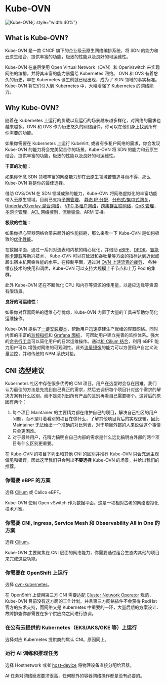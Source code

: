 # Kube-OVN

![Kube-OVN](static/kube-ovn-horizontal-color.svg){: style="width:40%"}

## What is Kube-OVN?

Kube-OVN 是一款 CNCF 旗下的企业级云原生网络编排系统，将 SDN 的能力和云原生结合，提供丰富的功能，极致的性能以及良好的可运维性。

Kube-OVN 在底层使用 Open Virtual Network（OVN）和 OpenVswitch 来实现网络的编排，并将其丰富的能力暴露给 Kubernetes 网络。
OVN 和 OVS 有着悠久的历史，早在 Kubernetes 诞生前就已经出现，成为了 SDN 领域的事实标准。Kube-OVN 将它们引入到 Kubernetes 中，大幅增强了 Kubernetes 的网络能力。

## Why Kube-OVN?

随着在 Kubernetes 上运行的负载以及运行的场景越来越多样化，对网络的需求也越来越多。OVN 和 OVS 作为历史悠久的网络组件，你可以在他们身上找到所有你需要的功能。

如果你需要在 Kubernetes 上运行 KubeVirt, 或者有多租户网络的需求，你会发现 Kube-OVN 的能力将会完美契合你的场景。Kube-OVN 将 SDN 的能力和云原生结合，提供丰富的功能，极致的性能以及良好的可运维性。

**丰富的功能：**

如果你怀念 SDN 领域丰富的网络能力却在云原生领域苦苦追寻而不得，那么 Kube-OVN 将是你的最佳选择。

借助 OVS/OVN 在 SDN 领域成熟的能力，Kube-OVN 将网络虚拟化的丰富功能带入云原生领域。目前已支持[子网管理](guide/subnet.md)，
[静态 IP 分配](guide/static-ip-mac.md)，[分布式/集中式网关](guide/subnet.md#overlay)，[Underlay/Overlay 混合网络](start/underlay.md)，
[VPC 多租户网络](vpc/vpc.md)，[跨集群互联网络](advance/with-ovn-ic.md)，[QoS 管理](guide/qos.md)，
[多网卡管理](advance/multi-nic.md)，[ACL 网络控制](guide/subnet.md#acl)，[流量镜像](guide/mirror.md)，ARM 支持。

**极致的性能：**

如果你担心容器网络会带来额外的性能损耗，那么来看一下 Kube-OVN 是如何极致的[优化性能](advance/performance-tuning.md)。

在数据平面，通过一系列对流表和内核的精心优化，并借助 [eBPF](advance/with-cilium.md)、[DPDK](advance/dpdk.md)、[智能网卡卸载](advance/offload-corigine.md)等新兴技术，
Kube-OVN 可以在延迟和吞吐量等方面的指标达到近似或超出宿主机网络性能的水平。在控制平面，通过对 [OVN 上游流表的裁剪](./reference/ovs-ovn-customized.md)，
各种缓存技术的使用和调优，Kube-OVN 可以支持大规模上千节点和上万 Pod 的集群。

此外 Kube-OVN 还在不断优化 CPU 和内存等资源的使用量，以适应边缘等资源有限场景。

**良好的可运维性：**

如果你对容器网络的运维心存忧虑，Kube-OVN 内置了大量的工具来帮助你简化运维操作。

Kube-OVN 提供了[一键安装脚本](start/one-step-install.md)，帮助用户迅速搭建生产就绪的容器网络。同时内置的丰富的[监控指标](reference/metrics.md)和 [Grafana 面板](guide/prometheus-grafana.md)，
可帮助用户建立完善的监控体系。强大的[命令行工具](ops/kubectl-ko.md)可以简化用户的日常运维操作。通过[和 Cilium 结合](advance/with-cilium.md)，利用 eBPF 能力用户可以
增强对网络的可观测性。此外[流量镜像](guide/mirror.md)的能力可以方便用户自定义流量监控，并和传统的 NPM 系统对接。

## CNI 选型建议

Kubernetes 社区中存在很多优秀的 CNI 项目，用户在选型时会存在困难。我们认为最佳的方法是先找到自己真正的需求，然后去调研每个项目针对这个需求的解决方案有什么区别，而不是先列出所有产品的区别再看自己需要哪个。这背后的原因有两个：

1. 每个项目 Maintainer 的主要精力都在维护自己的项目，解决自己社区的用户问题，而不是盯着看别的项目在做什么，了解其他项目背后的实现逻辑。因此 Maintainer 无法给出一个准确的对比列表，对于项目外部的人来说做这个事情只会更困难。
2. 对于最终用户，花精力搞明白自己内部的需求是什么远比搞明白外部的两个项目有什么区别更重要。

在 Kube-OVN 的项目下列出和其他 CNI 的区别并推荐 Kube-OVN 只会充满主观偏见和错误，因此这里我们只会列出**不要选择** Kube-OVN 的场景，并给出我们的推荐。

### 你需要 eBPF 的方案

选择 [Cilium](https://cilium.io/) 或 Calico eBPF。

Kube-OVN 使用 Open vSwitch 作为数据平面，这是一项相对古老的网络虚拟化技术方案。

### 你需要 CNI, Ingress, Service Mesh 和 Observability All in One 的方案

选择 [Cilium](https://cilium.io/)。

Kube-OVN 主要聚焦在 CNI 层面的网络能力，你需要通过组合生态内其他的项目来完成这些功能。

### 你需要在 OpenShift 上运行

选择 [ovn-kubernetes](https://ovn-kubernetes.io/)。

在 OpenShift 上使用第三方 CNI 需要适配 [Cluster Network Operator](https://github.com/openshift/cluster-network-operator) 规范，Kube-OVN 目前没有这方面的工作计划。并且第三方网络插件不会获得 RedHat 官方的技术支持，而网络又是 Kubernetes 中重要的一环，大量后期的方案设计、故障排查你都需要在多个供应商之间进行协调。

### 在公有云提供的 Kubernetes（EKS/AKS/GKE 等）上运行

选择对应 Kubernetes 提供商的默认 CNI。原因同上。

### 运行 AI 训练和推理任务

选择 Hostnetwork 或者 [host-device](https://www.cni.dev/plugins/current/main/host-device/) 将物理设备直接分配给容器。

AI 任务对网络延迟要求很高，任何额外的容器网络操作都是没有必要的。

